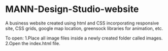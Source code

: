 # MANN-Design-Studio-website
A business website created using html and CSS incorporating responsive site, CSS grids, google map location, greensock libraries for animation, etc.

To open:
1.Place all image files inside a newly created folder called images.
2.Open the index.html file.
